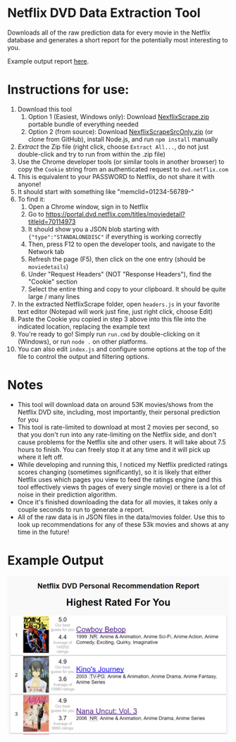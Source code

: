 # Netflix DVD Data Extraction Tool

Downloads all of the raw prediction data for every movie in the Netflix database and generates a short report for the potentially most interesting to you.

Example output report [here](https://jimbly.github.io/NetflixScrape/examples/report.html).

# Instructions for use:
1. Download this tool
   1. Option 1 (Easiest, Windows only): Download [NexflixScrape.zip](https://jimbly.github.io/NetflixScrape/NetflixScrape.zip) portable bundle of everything needed
   2. Option 2 (from source): Download [NexflixScrapeSrcOnly.zip](https://jimbly.github.io/NetflixScrape/NetflixScrapeSrcOnly.zip) (or clone from GitHub), install Node.js, and run `npm install` manually
2. *Extract* the Zip file (right click, choose `Extract All...`, do not just double-click and try to run from within the .zip file)
3. Use the Chrome developer tools (or similar tools in another browser) to copy the `Cookie` string from an authenticated request to `dvd.netflix.com`
  1. This is equivalent to your PASSWORD to Netflix, do not share it with anyone!
  2. It should start with something like "memclid=01234-56789-"
  3. To find it:
     1. Open a Chrome window, sign in to Netflix
     2. Go to https://portal.dvd.netflix.com/titles/moviedetail?titleId=70114973
     3. It should show you a JSON blob starting with `{"type":"STANDALONEDISC"` if everything is working correctly
     4. Then, press F12 to open the developer tools, and navigate to the Network tab
     5. Refresh the page (F5), then click on the one entry (should be `moviedetails`)
     6. Under "Request Headers" (NOT "Response Headers"), find the "Cookie" section
     7. Select the entire thing and copy to your clipboard.  It should be quite large / many lines
4. In the extracted NetflixScrape folder, open `headers.js` in your favorite text editor (Notepad will work just fine, just right click, choose Edit)
5. Paste the Cookie you copied in step 3 above into this file into the indicated location, replacing the example text
6. You're ready to go!  Simply run `run.cmd` by double-clicking on it (Windows), or run `node .` on other platforms.
7. You can also edit `index.js` and configure some options at the top of the file to control the output and filtering options.

# Notes
* This tool will download data on around 53K movies/shows from the Netflix DVD site, including, most importantly, their personal prediction for you
* This tool is rate-limited to download at most 2 movies per second, so that you don't run into any rate-limiting on the Netflix side, and don't cause problems for the Netflix site and other users.  It will take about 7.5 hours to finish.  You can freely stop it at any time and it will pick up where it left off.
* While developing and running this, I noticed my Netflix predicted ratings scores changing (sometimes significantly), so it is likely that either Netflix uses which pages you view to feed the ratings engine (and this tool effectively views th pages of every single movie) or there is a lot of noise in their prediction algorithm.
* Once it's finished downloading the data for all movies, it takes only a couple seconds to run to generate a report.
* All of the raw data is in JSON files in the data/movies folder.  Use this to look up recommendations for any of these 53k movies and shows at any time in the future!

# Example Output
![example image](./examples/example.png)

